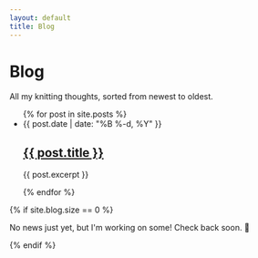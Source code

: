 ```yaml
---
layout: default
title: Blog
---
```


<h1>Blog</h1>
<p>All my knitting thoughts, sorted from newest to oldest.</p>

<ul class="item-list">
  {% for post in site.posts %}
    <li>
      <span class="item-date">{{ post.date | date: "%B %-d, %Y" }}</span>
      <h2>
        <a href="{{ post.url }}">{{ post.title }}</a>
      </h2>
      <p>{{ post.excerpt }}</p>
    </li>
  {% endfor %}
</ul>

{% if site.blog.size == 0 %}
  <p>No news just yet, but I'm working on some! Check back soon. 🐸</p>
{% endif %}